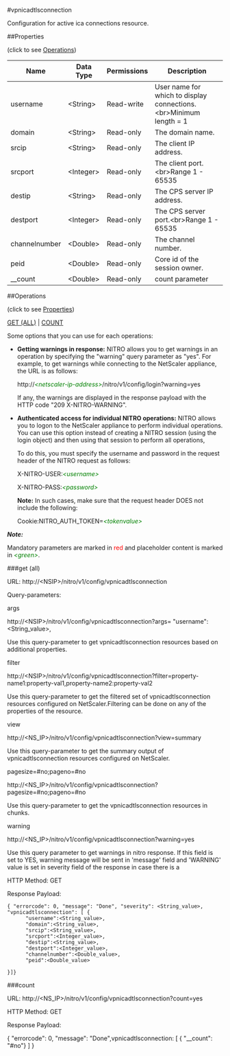 #vpnicadtlsconnection

Configuration for active ica connections resource.


##Properties 
<span>(click to see [Operations](#operations))</span>


<table><thead><tr><th>Name</th><th> Data Type</th><th> Permissions</th><th>Description</th></tr></thead><tbody><tr><td>username</td><td>&lt;String></td><td>Read-write</td><td>User name for which to display connections.&lt;br>Minimum length = 1</td><tr><tr><td>domain</td><td>&lt;String></td><td>Read-only</td><td>The domain name.</td><tr><tr><td>srcip</td><td>&lt;String></td><td>Read-only</td><td>The client IP address.</td><tr><tr><td>srcport</td><td>&lt;Integer></td><td>Read-only</td><td>The client port.&lt;br>Range 1 - 65535</td><tr><tr><td>destip</td><td>&lt;String></td><td>Read-only</td><td>The CPS server IP address.</td><tr><tr><td>destport</td><td>&lt;Integer></td><td>Read-only</td><td>The CPS server port.&lt;br>Range 1 - 65535</td><tr><tr><td>channelnumber</td><td>&lt;Double></td><td>Read-only</td><td>The channel number.</td><tr><tr><td>peid</td><td>&lt;Double></td><td>Read-only</td><td>Core id of the session owner.</td><tr><tr><td>__count</td><td>&lt;Double></td><td>Read-only</td><td>count parameter</td><tr></tbody></table>
##Operations 
<span>(click to see [Properties](#properties))</span>


[GET (ALL)](#get-(all)) | [COUNT](#count)


Some options that you can use for each operations:
<ul><li><p><b>Getting warnings in response:</b> NITRO allows you to get warnings in an operation by specifying the "warning" query parameter as "yes". For example, to get warnings while connecting to the NetScaler appliance, the URL is as follows:</p><p>http://<span style="color:green;font-style:italic;">&lt;netscaler-ip-address&gt;</span>/nitro/v1/config/login?warning=yes</p><p>If any, the warnings are displayed in the response payload with the HTTP code "209 X-NITRO-WARNING".</p></li><li><p><b>Authenticated access for individual NITRO operations:</b> NITRO allows you to logon to the NetScaler appliance to perform individual operations. You can use this option instead of creating a NITRO session (using the login object) and then using that session to perform all operations,</p><p>To do this, you must specify the username and password in the request header of the NITRO request as follows:</p><p>X-NITRO-USER:<span style="color:green;font-style:italic;">&lt;username&gt;</span></p><p>X-NITRO-PASS:<span style="color:green;font-style:italic;">&lt;password&gt;</span></p><p><b>Note:</b> In such cases, make sure that the request header DOES not include the following:</p><p>Cookie:NITRO_AUTH_TOKEN=<span style="color:green;font-style:italic;">&lt;tokenvalue&gt;</span></p></li></ul>



***Note:*** 
Mandatory parameters are marked in <span style="color:#FF0000;">red</span> and placeholder content is marked in <span style="color:green;font-style:italic">&lt;green&gt;</span>.

###get (all)



URL: http://&lt;NSIP&gt;/nitro/v1/config/vpnicadtlsconnection
Query-parameters:
args
http://&lt;NSIP&gt;/nitro/v1/config/vpnicadtlsconnection?args=      "username":&lt;String_value&gt;,
Use this query-parameter to get vpnicadtlsconnection resources based on additional properties.


filter
http://&lt;NSIP&gt;/nitro/v1/config/vpnicadtlsconnection?filter=property-name1:property-val1,property-name2:property-val2
Use this query-parameter to get the filtered set of vpnicadtlsconnection resources configured on NetScaler.Filtering can be done on any of the properties of the resource.


view
http://&lt;NS_IP&gt;/nitro/v1/config/vpnicadtlsconnection?view=summary
Use this query-parameter to get the summary output of vpnicadtlsconnection resources configured on NetScaler.


pagesize=#no;pageno=#no
http://&lt;NS_IP&gt;/nitro/v1/config/vpnicadtlsconnection?pagesize=#no;pageno=#no
Use this query-parameter to get the vpnicadtlsconnection resources in chunks.


warning
http://&lt;NS_IP&gt;/nitro/v1/config/vpnicadtlsconnection?warning=yes
Use this query parameter to get warnings in nitro response. If this field is set to YES, warning message will be sent in 'message' field and 'WARNING' value is set in severity field of the response in case there is a



HTTP Method: GET
Response Payload: ```{ "errorcode": 0, "message": "Done", "severity": <String_value>, "vpnicadtlsconnection": [ {      "username":<String_value>,      "domain":<String_value>,      "srcip":<String_value>,      "srcport":<Integer_value>,      "destip":<String_value>,      "destport":<Integer_value>,      "channelnumber":<Double_value>,      "peid":<Double_value>}]}```



###count



URL: http://&lt;NS_IP&gt;/nitro/v1/config/vpnicadtlsconnection?count=yes
HTTP Method: GET
Response Payload: 
{ "errorcode": 0, "message": "Done",vpnicadtlsconnection: [ { "__count": "#no"} ] }


